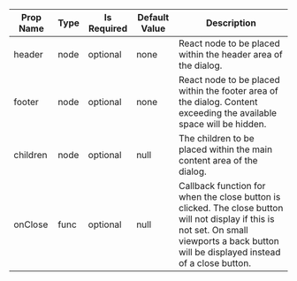 <table><thead><tr><th>Prop Name</th><th>Type</th><th>Is Required</th><th>Default Value</th><th>Description</th></tr></thead><tbody><tr><td>header</td><td>node</td><td>optional</td><td>none</td><td>React node to be placed within the header area of the dialog.</td></tr><tr><td>footer</td><td>node</td><td>optional</td><td>none</td><td>React node to be placed within the footer area of the dialog. Content exceeding the available space will be hidden.</td></tr><tr><td>children</td><td>node</td><td>optional</td><td>null</td><td>The children to be placed within the main content area of the dialog.</td></tr><tr><td>onClose</td><td>func</td><td>optional</td><td>null</td><td>Callback function for when the close button is clicked. The close button will not display if this is not set. On small viewports a back button will be displayed instead of a close button.</td></tr></tbody><table>